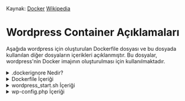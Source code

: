 Kaynak: [Docker](https://docs.docker.com/) [Wikipedia](https://en.wikipedia.org/wiki/Docker_(software))


# Wordpress Container Açıklamaları

Aşağıda wordpress için oluşturulan Dockerfile dosyası ve bu dosyada kullanılan diğer dosyaların içerikleri açıklanmıştır. Bu dosyalar, wordpress'nin Docker imajının oluşturulması için kullanılmaktadır.

<details>
<summary>.dockerignore Nedir?</summary>

**'.dockerignore'** dosyası, Docker imajlarının oluşturulması sırasında yaratılacak olan imaj dosyaları için hangi dosyaların görmezden gelinmesi gerektiğini belirlemek için kullanılan bir dosyadır. Bu dosya, **'.gitignore'** dosyasına benzer bir şekilde çalışır.

Dockerfile dosyası, Docker imajının içeriği için kaynak kodu, bağımlılıkları, konfigürasyon dosyalarını ve diğer gereksinimleri içerir. Dockerfile dosyasının **'COPY**' veya **'ADD**' komutları, Docker imajının içine belirli dosyaları kopyalar. Bu dosyaların hepsi imajın boyutunu artırır ve bazı dosyalar gereksiz olabilir. **'.dockerignore**' dosyası, Dockerfile tarafından oluşturulacak dosyaların bir listesini belirler ve bu dosyaların Docker imajı oluşturulurken yoksayılmasını sağlar.

Örneğin, **'.git**' dizinini ve geçici dosyaları imajda görmezden gelmek isteyebilirsiniz. Bu dosyaların görmezden gelinmesi, imajın boyutunu azaltabilir ve gereksiz dosyaların imajda yer almasını önleyebilir.

Bir **'.dockerignore**' dosyası oluşturduktan sonra, Dockerfile dosyanızda **'COPY**' veya **'ADD**' komutlarıyla belirtilen dosyaların, bu dosyada belirtilen dosyaların dışında kalan dosyaların imajın oluşturulmasında kullanılmayacağından emin olun.

</details>

<details>
<summary>Dockerfile İçeriği</summary>

```dockerfile
FROM debian:buster # Debian Buster imajı kullanılacak

RUN apt-get update && apt-get -y install php7.3 php-mysqli php-fpm wget sendmail # Sistemde yer alan paketlerin güncellenmesi ve php7.3, php-mysqli, php-fpm, wget ve sendmail paketlerinin yüklenmesi

EXPOSE 9000 # 9000 portu dışarıya açılıyor

COPY ./conf/www.conf /etc/php/7.3/fpm/pool.d # host üzerinde bulunan ./conf/www.conf dosyası, container içindeki /etc/php/7.3/fpm/pool.d dizinine kopyalanıyor

COPY ./tools /var/www/ # host üzerinde bulunan ./tools dizini, container içindeki /var/www/ dizinine kopyalanıyor

RUN chmod +x /var/www/wordpress_start.sh # /var/www/wordpress_start.sh dosyasının çalıştırılabilir yapılması

ENTRYPOINT ["/var/www/wordpress_start.sh"] # /var/www/wordpress_start.sh dosyasının çalıştırılması

CMD ["/usr/sbin/php-fpm7.3", "--nodaemonize"] # php-fpm7.3 servisinin başlatılması. --nodaemonize parametresi, php-fpm7.3 servisinin arka planda çalıştırılmasını sağlar
```

</details>

<details>
<summary>wordpress_start.sh İçeriği</summary>

```bash
#!/bin/bash # bash kabuğu kullanılacak

	sed -i "s/listen = \/run\/php\/php7.3-fpm.sock/listen = 9000/" "/etc/php/7.3/fpm/pool.d/www.conf"; # /etc/php/7.3/fpm/pool.d/www.conf dosyasındaki listen = /run/php/php7.3-fpm.sock satırı listen = 9000 olarak değiştiriliyor. Bunun sebebi PHP-FPM'nin Unix soketleri yerine TCP soketleri kullanarak çalışmasını sağlayacaktır. Bu değişiklik, PHP-FPM'yi nginx veya Apache HTTP Server gibi başka bir web sunucusuyla birlikte kullanırken faydalı olabilir.

	chown -R www-data:www-data /var/www/*; # /var/www dizini ve altındaki tüm dosyaların ve dizinlerin sahibi www-data kullanıcısı ve grubu yapılıyor

	chown -R 755 /var/www/*; # /var/www dizini ve altındaki tüm dosyaların ve dizinlerin okuma, yazma ve çalıştırma izinleri www-data kullanıcısı ve grubu için ayarlanıyor

	mkdir -p /run/php/; # /run/php dizini oluşturuluyor. -p parametresi, /run dizininin var olması durumunda dizinin oluşturulmamasını sağlar.

	touch /run/php/php7.3-fpm.pid; # /run/php/php7.3-fpm.pid dosyası oluşturuluyor

if [ ! -f /var/www/html/wp-config.php ]; then # /var/www/html dizini içerisinde wp-config.php dosyası yoksa

	echo "Wordpress: setting up..." # Ekran çıktısı

	mkdir -p /var/www/html # /var/www/html dizini oluşturuluyor. -p parametresi, /var/www dizininin var olması durumunda dizinin oluşturulmamasını sağlar.

	wget https://raw.githubusercontent.com/wp-cli/builds/gh-pages/phar/wp-cli.phar; # wp-cli.phar dosyası indiriliyor. "wp-cli.phar" WordPress kullanıcıları tarafından kullanılan bir komut satırı aracıdır. WordPress yöneticileri, bir sunucuda veya web sitesinde otomatik işlemler gerçekleştirmek için kullanabilirler. Bu araç, WordPress sitelerindeki dosya ve veritabanı işlemlerini, eklenti ve tema yönetimini, site ayarlarını yönetmeyi, kullanıcı hesaplarını yönetmeyi vb. birçok işlemi kolaylaştırır. WP-CLI, PHP tabanlı bir araçtır ve kullanımı için öncelikle PHP ve bir terminal/komut satırı arayüzü gerektirir. "wp-cli.phar" dosyası, WP-CLI'nin çalıştırılabilir bir dosyasıdır ve kurulum için kullanılır.

	chmod +x wp-cli.phar; # wp-cli.phar dosyasının çalıştırılabilir yapılması

	mv wp-cli.phar /usr/local/bin/wp; # wp-cli.phar dosyasının /usr/local/bin dizinine taşınması

	cd /var/www/html; # /var/www/html dizinine geçiş yapılıyor

	wp core download --allow-root; #  wp core download, WordPress'in belirtilen sürümünü indirmek için kullanılır. --allow-root bayrağı, WP-CLI'nin kök kullanıcı olarak çalıştırılmasına izin verir. Yani, bu komut ile belirtilen sürümdeki WordPress dosyaları indirilir ve sisteme kurulmak üzere hazırlanır. Sürüm belirtilmezse, en son WordPress sürümü indirilir.

	mv /var/www/wp-config.php /var/www/html/ # /var/www dizini içerisinde bulunan wp-config.php dosyası /var/www/html dizinine taşınıyor

	echo "Wordpress: creating users..." # Ekran çıktısı

	wp core install --allow-root --url=${WP_URL} --title=${WP_TITLE} --admin_user=${WP_ADMIN_LOGIN} --admin_password=${WP_ADMIN_PASSWORD} --admin_email=${WP_ADMIN_EMAIL} # Bu komut WordPress kurulumunu gerçekleştirir. Aşağıdaki parametrelerle birlikte kullanılır:

	# --allow-root: Bu parametre, root kullanıcısı olarak WordPress komutlarını çalıştırmaya izin verir.

	# --url: WordPress sitesinin URL'sini belirtir.

	# --title: WordPress sitesinin başlığını belirtir.

	# --admin_user: Yönetici hesabının kullanıcı adını belirtir.

	# --admin_password: Yönetici hesabının parolasını belirtir.

	# --admin_email: Yönetici hesabının e-posta adresini belirtir.

	# Örneğin, --url parametresi http://example.com şeklinde, --admin_user parametresi admin şeklinde ve --admin_password parametresi mypassword şeklinde belirtilebilir. Bu komut, WordPress'i belirtilen URL'de kuracak ve belirtilen yönetici kullanıcı adı ve parolasıyla bir yönetici hesabı oluşturacaktır.

	wp user create --allow-root ${WP_USER_LOGIN} ${WP_USER_EMAIL} --user_pass=${WP_USER_PASSWORD}; # Bu komut, WordPress sitenizde yeni bir kullanıcı hesabı oluşturur. Komut, WP-CLI aracılığıyla çalıştırılır ve aşağıdaki parametreleri alır:

	# --allow-root: WP-CLI'nin root kullanıcısı altında çalışmasına izin verir.

	# ${WP_USER_LOGIN}: Yeni kullanıcının giriş yapacağı kullanıcı adını belirtir.

	# ${WP_USER_EMAIL}: Yeni kullanıcının e-posta adresini belirtir.

	# --user_pass=${WP_USER_PASSWORD}: Yeni kullanıcının şifresini belirtir.

	# Bu komut çalıştırıldığında, belirtilen kullanıcı adı, e-posta adresi ve şifreyle bir kullanıcı hesabı oluşturulur.

	echo "Wordpress: set up!" # Ekran çıktısı
fi

exec "$@" # exec "$@" satırı, bir shell scriptin son satırıdır ve scriptin çalıştırılmasını sağlar. $@ değişkeni, scripte verilen tüm argümanları içerir. exec komutu, mevcut shell işlemini sonlandırarak verilen komutu çalıştırır. Yani exec "$@", shell scriptin sonlandırılmasına ve scripte verilen argümanların kullanılarak bir komutun çalıştırılmasına yol açar. Bu sayede, script sonlandırılmadan önce son komutun çıkışı (exit status) scriptin çıkışı olarak kullanılır. 
```

</details>

<details>
<summary>wp-config.php İçeriği</summary>

**Aşağıda, wp-config.php dosyasının yorum satırlarından arındırılmış hali vardır!** <br><br> WordPress'in temel yapılandırma dosyasıdır ve WordPress kurulumunu yapılandırmak için kullanılır. Bu dosya, WordPress'in veritabanı ayarlarını, tablo ön eki, kimlik doğrulama anahtarları, karakter seti vb. gibi çeşitli ayarlarını içerir.

Ayrıca, geliştirme ortamlarında hata ayıklama modunu etkinleştirmek ve güvenlik anahtarlarını tanımlamak için kullanılır. Bu dosyada yapılan değişiklikler, WordPress sitenizde yapılandırma ve güvenlik açıklarını önlemek için önemlidir.

```php
<?php
define( 'DB_NAME', 'wordpress' ); # WordPress veritabanının adı
define( 'DB_USER', 'test' ); # WordPress veritabanı kullanıcısı
define( 'DB_PASSWORD', '12345' ); # WordPress veritabanı kullanıcısının parolası
define( 'DB_HOST', 'mariadb' ); # WordPress veritabanının barındığı sunucu
define( 'DB_CHARSET', 'utf8' ); # WordPress veritabanının karakter seti
define( 'DB_COLLATE', '' ); # WordPress veritabanının karakter sıralaması

define('AUTH_KEY',         'IC&cVT&-%Gs8W}2xjnvj>`O+e:D!9@,QzZ,L`F[+t;jT[,Ke#^B)Gv^>[Bg{3u<5'); # WordPress kimlik doğrulama anahtarı
define('SECURE_AUTH_KEY',  'y)QI~k-PuOQO$-xpOJu&] ST;bu_y>GOPuLTH^AhzsX6^bl{m+k%7GBz9`uAX7G:'); # WordPress güvenli kimlik doğrulama anahtarı
define('LOGGED_IN_KEY',    'ome62RPT371rC^Dft.rWq  *QPr])nv--gs@l3Vg>|6C,L=+UC$xIrsLsV|C|~hT'); # WordPress oturum açma anahtarı
define('NONCE_KEY',        'ZM p<3k[.PdZFH$!)_nc`2;`=en[b(+XE!70|-3-t<@8)fhuZhwf[q4BXITgIl}J'); # WordPress nonce anahtarı
define('AUTH_SALT',        ':)op+:mW,sQP6)bxH-Lq%VLfy~6#-z*5JDBD2,+EkxH`c3z~lg/3864nRO|14s12'); # ...
define('SECURE_AUTH_SALT', 'Jho5)/aUQI{v]4D?u(7d#Ms j-a=:Ky{V4;DjqrrHD^.JGUwWzOXKRDAlM5LjmT}'); # ...
define('LOGGED_IN_SALT',   ' 5FT>@G4@j`s/R]:`3|$qFE1lx|QcWG@fL`na<I+b+m|8;pXunPWD,E%yT94eKp_'); # ...
define('NONCE_SALT',       '/5wP4{[*.8N=m*7!f- jBO-i);!^G/^`Suw>=RR*)p~}Q4q KeE/^s|ybxmOwqjg'); # ...

$table_prefix = 'wp_'; # WordPress tablo ön eki. Örneğin, wp_posts tablosu, wp_ ön ekiyle wp_wp_posts şeklinde oluşturulur.

define( 'WP_DEBUG', false ); # Hata ayıklama modunu etkinleştirir. Geliştirme ortamlarında true, canlı ortamlarda false olmalıdır.

if ( ! defined( 'ABSPATH' ) ) { # WordPress dosyalarının bulunduğu dizin tanımlı değilse
	define( 'ABSPATH', '/var/www/html/wordpress' ); # WordPress dosyalarının bulunduğu dizini tanımlar
}

require_once ABSPATH . 'wp-settings.php'; # require_once ABSPATH . 'wp-settings.php'; satırı, WordPress'in varsayılan ayarlarını yüklemek için kullanılır. ABSPATH sabiti, WordPress'in kurulum dizinini belirtir ve burada wp-settings.php dosyasının konumunu belirlemek için kullanılır. wp-settings.php, WordPress'in ana ayarlarını yükler, gerekli dosyaları dahil eder ve WordPress çalıştırmadan önce önemli işlevleri yürütür. Bu dosyanın yokluğunda, WordPress çalıştırılamaz ve hata mesajları alınabilir.
```
</details>
